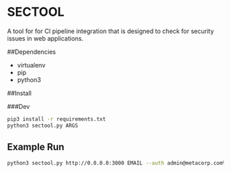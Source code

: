 # SECTOOL

A tool for for CI pipeline integration that is designed to check for security issues in web 
applications. 


##Dependencies
- virtualenv
- pip
- python3

##Install

###Dev 
```sh
pip3 install -r requirements.txt
python3 sectool.py ARGS
```

## Example Run

```sh
python3 sectool.py http://0.0.0.0:3000 EMAIL --auth admin@metacorp.com%admin1234
```
